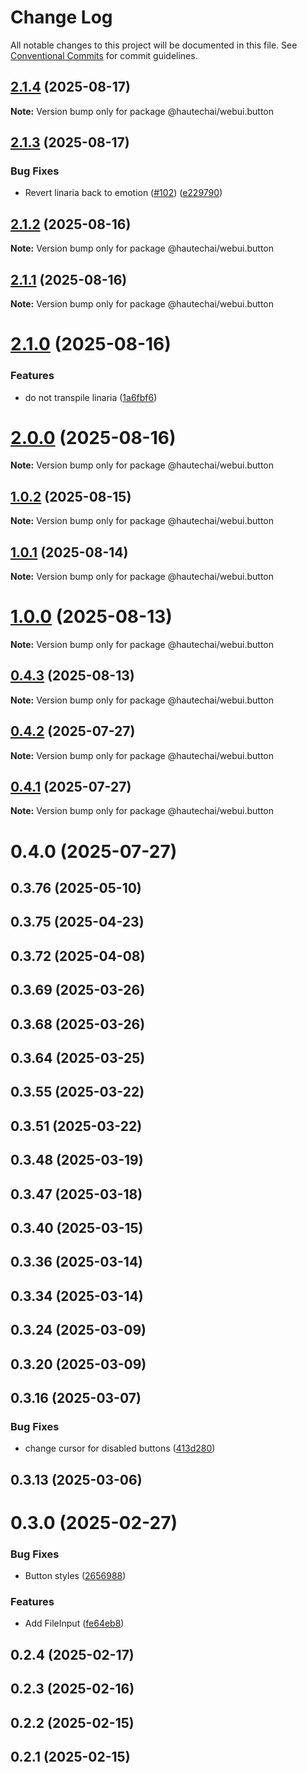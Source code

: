 # Change Log

All notable changes to this project will be documented in this file.
See [Conventional Commits](https://conventionalcommits.org) for commit guidelines.

## [2.1.4](https://github.com/HautechAI/webui/compare/@hautechai/webui.button@2.1.3...@hautechai/webui.button@2.1.4) (2025-08-17)

**Note:** Version bump only for package @hautechai/webui.button

## [2.1.3](https://github.com/HautechAI/webui/compare/@hautechai/webui.button@2.1.2...@hautechai/webui.button@2.1.3) (2025-08-17)

### Bug Fixes

- Revert linaria back to emotion ([#102](https://github.com/HautechAI/webui/issues/102)) ([e229790](https://github.com/HautechAI/webui/commit/e229790dae8eba4b3037bbe41365e5a73ab7f6dc))

## [2.1.2](https://github.com/HautechAI/webui/compare/@hautechai/webui.button@2.1.1...@hautechai/webui.button@2.1.2) (2025-08-16)

**Note:** Version bump only for package @hautechai/webui.button

## [2.1.1](https://github.com/HautechAI/webui/compare/@hautechai/webui.button@2.1.0...@hautechai/webui.button@2.1.1) (2025-08-16)

**Note:** Version bump only for package @hautechai/webui.button

# [2.1.0](https://github.com/HautechAI/webui/compare/@hautechai/webui.button@1.0.2...@hautechai/webui.button@2.1.0) (2025-08-16)

### Features

- do not transpile linaria ([1a6fbf6](https://github.com/HautechAI/webui/commit/1a6fbf6353a0e5028040006b5045170cf83f1ba0))

# [2.0.0](https://github.com/HautechAI/webui/compare/@hautechai/webui.button@1.0.2...@hautechai/webui.button@2.0.0) (2025-08-16)

**Note:** Version bump only for package @hautechai/webui.button

## [1.0.2](https://github.com/HautechAI/webui/compare/@hautechai/webui.button@1.0.1...@hautechai/webui.button@1.0.2) (2025-08-15)

**Note:** Version bump only for package @hautechai/webui.button

## [1.0.1](https://github.com/HautechAI/webui/compare/@hautechai/webui.button@1.0.0...@hautechai/webui.button@1.0.1) (2025-08-14)

**Note:** Version bump only for package @hautechai/webui.button

# [1.0.0](https://github.com/HautechAI/webui/compare/@hautechai/webui.button@0.4.3...@hautechai/webui.button@1.0.0) (2025-08-13)

**Note:** Version bump only for package @hautechai/webui.button

## [0.4.3](https://github.com/HautechAI/webui/compare/@hautechai/webui.button@0.4.2...@hautechai/webui.button@0.4.3) (2025-08-13)

**Note:** Version bump only for package @hautechai/webui.button

## [0.4.2](https://github.com/HautechAI/webui/compare/@hautechai/webui.button@0.4.1...@hautechai/webui.button@0.4.2) (2025-07-27)

**Note:** Version bump only for package @hautechai/webui.button

## [0.4.1](https://github.com/HautechAI/webui/compare/@hautechai/webui.button@0.4.0...@hautechai/webui.button@0.4.1) (2025-07-27)

**Note:** Version bump only for package @hautechai/webui.button

# 0.4.0 (2025-07-27)

## 0.3.76 (2025-05-10)

## 0.3.75 (2025-04-23)

## 0.3.72 (2025-04-08)

## 0.3.69 (2025-03-26)

## 0.3.68 (2025-03-26)

## 0.3.64 (2025-03-25)

## 0.3.55 (2025-03-22)

## 0.3.51 (2025-03-22)

## 0.3.48 (2025-03-19)

## 0.3.47 (2025-03-18)

## 0.3.40 (2025-03-15)

## 0.3.36 (2025-03-14)

## 0.3.34 (2025-03-14)

## 0.3.24 (2025-03-09)

## 0.3.20 (2025-03-09)

## 0.3.16 (2025-03-07)

### Bug Fixes

- change cursor for disabled buttons ([413d280](https://github.com/HautechAI/webui/commit/413d280bf83b04631f82ae76b0c8ad961d1abb65))

## 0.3.13 (2025-03-06)

# 0.3.0 (2025-02-27)

### Bug Fixes

- Button styles ([2656988](https://github.com/HautechAI/webui/commit/2656988763cfa46585598d7a8840805249487753))

### Features

- Add FileInput ([fe64eb8](https://github.com/HautechAI/webui/commit/fe64eb8b167361fdf3b7eda2ebed135802ba74bf))

## 0.2.4 (2025-02-17)

## 0.2.3 (2025-02-16)

## 0.2.2 (2025-02-15)

## 0.2.1 (2025-02-15)
